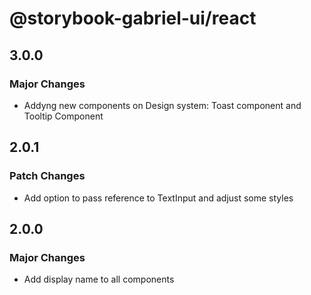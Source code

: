# @storybook-gabriel-ui/react

## 3.0.0

### Major Changes

- Addyng new components on Design system: Toast component and Tooltip Component

## 2.0.1

### Patch Changes

- Add option to pass reference to TextInput and adjust some styles

## 2.0.0

### Major Changes

- Add display name to all components
